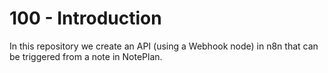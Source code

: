 # 100 - Introduction

In this repository we create an API (using a Webhook node) in n8n that can be triggered from a note in NotePlan.
